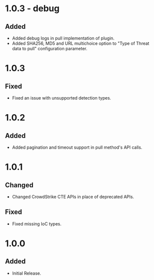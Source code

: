 # 1.0.3 - debug
## Added
- Added debug logs in pull implementation of plugin.
- Added SHA256, MD5 and URL multichoice option to "Type of Threat data to pull" configuration parameter. 

# 1.0.3
## Fixed
- Fixed an issue with unsupported detection types.

# 1.0.2
## Added
- Added pagination and timeout support in pull method's API calls.

# 1.0.1
## Changed
- Changed CrowdStrike CTE APIs in place of deprecated APIs.
## Fixed
- Fixed missing IoC types.

# 1.0.0
## Added
- Initial Release.